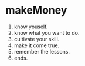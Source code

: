# makeMoney

1. know youself.
2. know what you want to do.
3. cultivate your skill.
4. make it come true.
5. remember the lessons.
6. ends.


